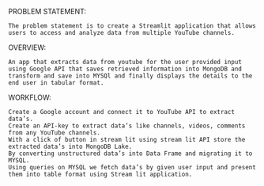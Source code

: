 
PROBLEM STATEMENT:
	
 	The problem statement is to create a Streamlit application that allows users to access and analyze data from multiple YouTube channels.

OVERVIEW:
	
 	An app that extracts data from youtube for the user provided input using Google API that saves retrieved information into MongoDB and transform and save into MYSQl and finally displays the details to the end user in tabular format. 

WORKFLOW:
	
 	Create a Google account and connect it to YouTube API to extract data’s. 
  	Create an API-key to extract data’s like channels, videos, comments from any YouTube channels. 
	With a click of button in stream lit using stream lit API store the extracted data’s into MongoDB Lake. 
 	By converting unstructured data’s into Data Frame and migrating it to MYSQL.
  	Using queries on MYSQL we fetch data’s by given user input and present them into table format using Stream lit application.
